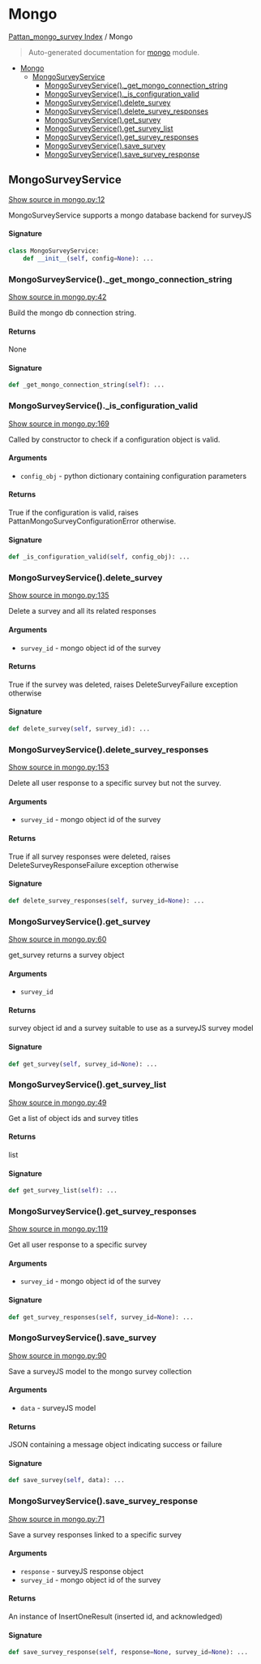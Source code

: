 # Mongo

[Pattan_mongo_survey Index](./README.md#pattan_mongo_survey-index) / Mongo

> Auto-generated documentation for [mongo](../../../mongo.py) module.

- [Mongo](#mongo)
  - [MongoSurveyService](#mongosurveyservice)
    - [MongoSurveyService()._get_mongo_connection_string](#mongosurveyservice()_get_mongo_connection_string)
    - [MongoSurveyService()._is_configuration_valid](#mongosurveyservice()_is_configuration_valid)
    - [MongoSurveyService().delete_survey](#mongosurveyservice()delete_survey)
    - [MongoSurveyService().delete_survey_responses](#mongosurveyservice()delete_survey_responses)
    - [MongoSurveyService().get_survey](#mongosurveyservice()get_survey)
    - [MongoSurveyService().get_survey_list](#mongosurveyservice()get_survey_list)
    - [MongoSurveyService().get_survey_responses](#mongosurveyservice()get_survey_responses)
    - [MongoSurveyService().save_survey](#mongosurveyservice()save_survey)
    - [MongoSurveyService().save_survey_response](#mongosurveyservice()save_survey_response)

## MongoSurveyService

[Show source in mongo.py:12](../../../mongo.py#L12)

MongoSurveyService supports a mongo database backend for surveyJS

#### Signature

```python
class MongoSurveyService:
    def __init__(self, config=None): ...
```

### MongoSurveyService()._get_mongo_connection_string

[Show source in mongo.py:42](../../../mongo.py#L42)

Build the mongo db connection string.

#### Returns

None

#### Signature

```python
def _get_mongo_connection_string(self): ...
```

### MongoSurveyService()._is_configuration_valid

[Show source in mongo.py:169](../../../mongo.py#L169)

Called by constructor to check if a configuration object is valid.

#### Arguments

- `config_obj` - python dictionary containing configuration parameters

#### Returns

True if the configuration is valid, raises PattanMongoSurveyConfigurationError otherwise.

#### Signature

```python
def _is_configuration_valid(self, config_obj): ...
```

### MongoSurveyService().delete_survey

[Show source in mongo.py:135](../../../mongo.py#L135)

Delete a survey and all its related responses

#### Arguments

- `survey_id` - mongo object id of the survey

#### Returns

True if the survey was deleted, raises DeleteSurveyFailure exception otherwise

#### Signature

```python
def delete_survey(self, survey_id): ...
```

### MongoSurveyService().delete_survey_responses

[Show source in mongo.py:153](../../../mongo.py#L153)

Delete all user response to a specific survey but not the survey.

#### Arguments

- `survey_id` - mongo object id of the survey

#### Returns

True if all survey responses were deleted, raises DeleteSurveyResponseFailure exception otherwise

#### Signature

```python
def delete_survey_responses(self, survey_id=None): ...
```

### MongoSurveyService().get_survey

[Show source in mongo.py:60](../../../mongo.py#L60)

get_survey returns a survey object

#### Arguments

- `survey_id`

#### Returns

survey object id and a survey suitable to use as a surveyJS survey model

#### Signature

```python
def get_survey(self, survey_id=None): ...
```

### MongoSurveyService().get_survey_list

[Show source in mongo.py:49](../../../mongo.py#L49)

Get a list of object ids and survey titles

#### Returns

list

#### Signature

```python
def get_survey_list(self): ...
```

### MongoSurveyService().get_survey_responses

[Show source in mongo.py:119](../../../mongo.py#L119)

Get all user response to a specific survey

#### Arguments

- `survey_id` - mongo object id of the survey

#### Signature

```python
def get_survey_responses(self, survey_id=None): ...
```

### MongoSurveyService().save_survey

[Show source in mongo.py:90](../../../mongo.py#L90)

Save a surveyJS model to the mongo survey collection

#### Arguments

- `data` - surveyJS model

#### Returns

JSON containing a message object indicating success or failure

#### Signature

```python
def save_survey(self, data): ...
```

### MongoSurveyService().save_survey_response

[Show source in mongo.py:71](../../../mongo.py#L71)

Save a survey responses linked to a specific survey

#### Arguments

- `response` - surveyJS response object
- `survey_id` - mongo object id of the survey

#### Returns

An instance of InsertOneResult (inserted id, and acknowledged)

#### Signature

```python
def save_survey_response(self, response=None, survey_id=None): ...
```
